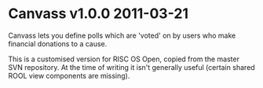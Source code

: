 # Canvass v1.0.0 2011-03-21

Canvass lets you define polls which are 'voted' on by users who make
financial donations to a cause.

This is a customised version for RISC OS Open, copied from the master
SVN repository. At the time of writing it isn't generally useful (certain
shared ROOL view components are missing).
